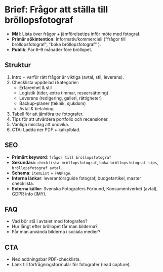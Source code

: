# Brief: Frågor att ställa till bröllopsfotograf

- **Mål**: Lista över frågor + jämförelsetips inför möte med fotograf.
- **Primär sökintention**: Informativ/kommerciell ("frågor till bröllopsfotograf", "boka bröllopsfotograf" ).
- **Publik**: Par 6–9 månader före bröllopet.

## Struktur

1. Intro + varför rätt frågor är viktiga (avtal, stil, leverans).
2. Checklista uppdelad i kategorier:
   - Erfarenhet & stil
   - Logistik (tider, extra timmar, reseersättning)
   - Leverans (redigering, galleri, rättigheter)
   - Backup-planer (teknik, sjukdom)
   - Avtal & betalning
3. Tabell för att jämföra tre fotografer.
4. Tips för att utvärdera portfolio och recensioner.
5. Vanliga misstag att undvika.
6. CTA: Ladda ner PDF + kalkylblad.

## SEO

- **Primärt keyword**: `frågor till bröllopsfotograf`
- **Sekundära**: `checklista bröllopsfotograf`, `boka bröllopsfotograf tips`, `bröllopsfotograf avtal`.
- **Schema**: `ItemList` + `FAQPage`.
- **Interna länkar**: leverantörsguide fotograf, budgetartikel, master checklista.
- **Externa källor**: Svenska Fotografers Förbund, Konsumentverket (avtal), GDPR info (IMY).

## FAQ

- Vad bör stå i avtalet med fotografen?
- Hur långt efter bröllopet får man bilderna?
- Får man använda bilderna i sociala medier?

## CTA

- Nedladdningsbar PDF-checklista.
- Länk till förfrågningsformulär för fotografer (lead capture).
